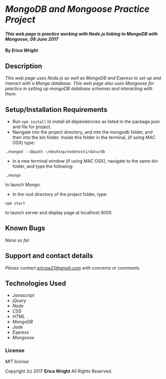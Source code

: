 # _MongoDB and Mongoose Practice Project_

#### _This web page is practice working with Node.js linking to MongoDB with Mongoose, 09 June 2017_

#### By _**Erica Wright**_

## Description

_This web page uses Node.js as well as MongoDB and Express to set up and interact with a Mongo database. This web page also uses Mongoose for practice in setting up mongoDB database schemas and interacting with them._

## Setup/Installation Requirements

* Run `npm install` to install all dependencies as listed in the package.json and file for project.
* Navigate into the project directory, and into the mongodb folder, and then into the bin folder. Inside this folder in the terminal, (if using MAC OSX) type: 
```
./mongod --dbpath ~/desktop/nodetest1/data/db
```
* In a new terminal window (if using MAC OSX), navigate to the same bin folder, and type the following:
```
./mongo
```
to launch Mongo.

* In the root directory of the project folder, type:
```
npm start
```
to launch server and display page at localhost:3000.

## Known Bugs

_None so far._

## Support and contact details

_Please contact ericaw21@gmail.com with concerns or comments._

## Technologies Used

* _Javascript_
* _jQuery_
* _Node_
* _CSS_
* _HTML_
* _MongoDB_
* _Jade_
* _Express_
* _Mongoose_


### License

*MIT license*

Copyright (c) 2017 **Erica Wright** All Rights Reserved.